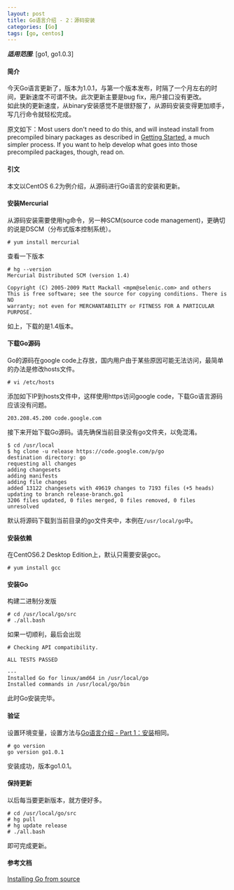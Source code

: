 ```yaml
---
layout: post
title: Go语言介绍 - 2：源码安装
categories: [Go]
tags: [go, centos]
---
```


***适用范围***: [go1, go1.0.3]

#### 简介
今天Go语言更新了，版本为1.0.1，与第一个版本发布，时隔了一个月左右的时间，更新速度不可谓不快。此次更新主要是bug fix，用户接口没有更改。  
如此快的更新速度，从binary安装感觉不是很舒服了，从源码安装变得更加顺手，写几行命令就轻松完成。

原文如下：Most users don't need to do this, and will instead install from precompiled binary packages as described in [Getting Started][2], a much simpler process. If you want to help develop what goes into those precompiled packages, though, read on.

#### 引文
本文以CentOS 6.2为例介绍，从源码进行Go语言的安装和更新。

#### 安装Mercurial
从源码安装需要使用hg命令，另一种SCM(source code management)，更确切的说是DSCM（分布式版本控制系统）。

    # yum install mercurial

查看一下版本

    # hg --version
    Mercurial Distributed SCM (version 1.4)
    
    Copyright (C) 2005-2009 Matt Mackall <mpm@selenic.com> and others
    This is free software; see the source for copying conditions. There is NO
    warranty; not even for MERCHANTABILITY or FITNESS FOR A PARTICULAR PURPOSE.

如上，下载的是1.4版本。    
#### 下载Go源码
Go的源码在google code上存放，国内用户由于某些原因可能无法访问，最简单的办法是修改hosts文件。

    # vi /etc/hosts

添加如下IP到hosts文件中，这样使用https访问google code，下载Go语言源码应该没有问题。

    203.208.45.200 code.google.com

接下来开始下载Go源码。请先确保当前目录没有go文件夹，以免混淆。

    $ cd /usr/local
    $ hg clone -u release https://code.google.com/p/go
    destination directory: go
    requesting all changes
    adding changesets
    adding manifests
    adding file changes
    added 13122 changesets with 49619 changes to 7193 files (+5 heads)
    updating to branch release-branch.go1
    3206 files updated, 0 files merged, 0 files removed, 0 files unresolved

默认将源码下载到当前目录的go文件夹中，本例在`/usr/local/go`中。

#### 安装依赖
在CentOS6.2 Desktop Edition上，默认只需要安装gcc。

    # yum install gcc

#### 安装Go
构建二进制分发版

    # cd /usr/local/go/src
    # ./all.bash

如果一切顺利，最后会出现

    # Checking API compatibility.
    
    ALL TESTS PASSED
    
    ---
    Installed Go for linux/amd64 in /usr/local/go
    Installed commands in /usr/local/go/bin

此时Go安装完毕。

#### 验证
设置环境变量，设置方法与[Go语言介绍 - Part 1：安装][0]相同。

    # go version
    go version go1.0.1

安装成功，版本go1.0.1。

#### 保持更新
以后每当要更新版本，就方便好多。

    # cd /usr/local/go/src
    # hg pull
    # hg update release
    # ./all.bash

即可完成更新。

#### 参考文档
[Installing Go from source][1]

[0]: http://qizhanming.com/blog/2012/04/21/go-intro-1-install-on-centos
[1]: http://golang.org/doc/install/source
[2]: http://golang.org/doc/install
